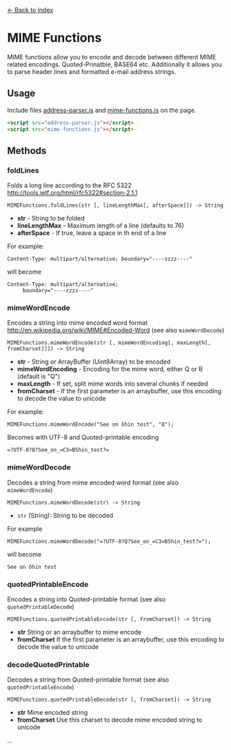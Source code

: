[← Back to index](../README.md#index)

# MIME Functions

MIME functions allow you to encode and decode between different MIME related
encodings. Quoted-Prinatble, BASE64 etc. Additionally it allows you to
parse header lines and formatted e-mail address strings.

## Usage

Include files [address-parser.js](mime-functions/address-parser.js) and [mime-functions.js](mime-functions/mime-functions.js) on the page.

```html
<script src="address-parser.js"></script>
<script src="mime-functions.js"></script>
```

## Methods

### foldLines

Folds a long line according to the RFC 5322 <http://tools.ietf.org/html/rfc5322#section-2.1.1>

    MIMEFunctions.foldLines(str [, lineLengthMax[, afterSpace]]) -> String
    
  * **str** - String to be folded
  * **lineLengthMax** - Maximum length of a line (defaults to 76)
  * **afterSpace** - If true, leave a space in th end of a line
 
For example:

    Content-Type: multipart/alternative; boundary="----zzzz----"

will become

    Content-Type: multipart/alternative;
         boundary="----zzzz----"

### mimeWordEncode

Encodes a string into mime encoded word format <http://en.wikipedia.org/wiki/MIME#Encoded-Word>  (see also `mimeWordDecode`)

    MIMEFunctions.mimeWordEncode(str [, mimeWordEncoding[, maxLength[, fromCharset]]]) -> String

  * **str** - String or ArrayBuffer (Uint8Array) to be encoded
  * **mimeWordEncoding** - Encoding for the mime word, either Q or B (default is "Q")
  * **maxLength** - If set, split mime words into several chunks if needed
  * **fromCharset** - If the first parameter is an arraybuffer, use this encoding to decode the value to unicode
  
For example:

    MIMEFunctions.mimeWordEncode("See on õhin test", "Q");

Becomes with UTF-8 and Quoted-printable encoding

    =?UTF-8?Q?See_on_=C3=B5hin_test?=
    
### mimeWordDecode

Decodes a string from mime encoded word format (see also `mimeWordEncode`)

    MIMEFunctions.mimeWordDecode(str) -> String
    
  - `str` (String): String to be decoded

For example

    MIMEFunctions.mimeWordDecode("=?UTF-8?Q?See_on_=C3=B5hin_test?=");

will become

    See on õhin test

### quotedPrintableEncode

Encodes a string into Quoted-printable format (see also `quotedPrintableDecode`)

    MIMEFunctions.quotedPrintableEncode(str [, fromCharset]) -> String
    
  * **str** String or an arraybuffer to mime encode
  * **fromCharset** If the first parameter is an arraybuffer, use this encoding to decode the value to unicode

### decodeQuotedPrintable

Decodes a string from Quoted-printable format  (see also `quotedPrintableEncode`)

    MIMEFunctions.quotedPrintableDecode(str [, fromCharset]) -> String
    
  * **str** Mime encoded string
  * **fromCharset** Use this charset to decode mime encoded string to unicode
  
...